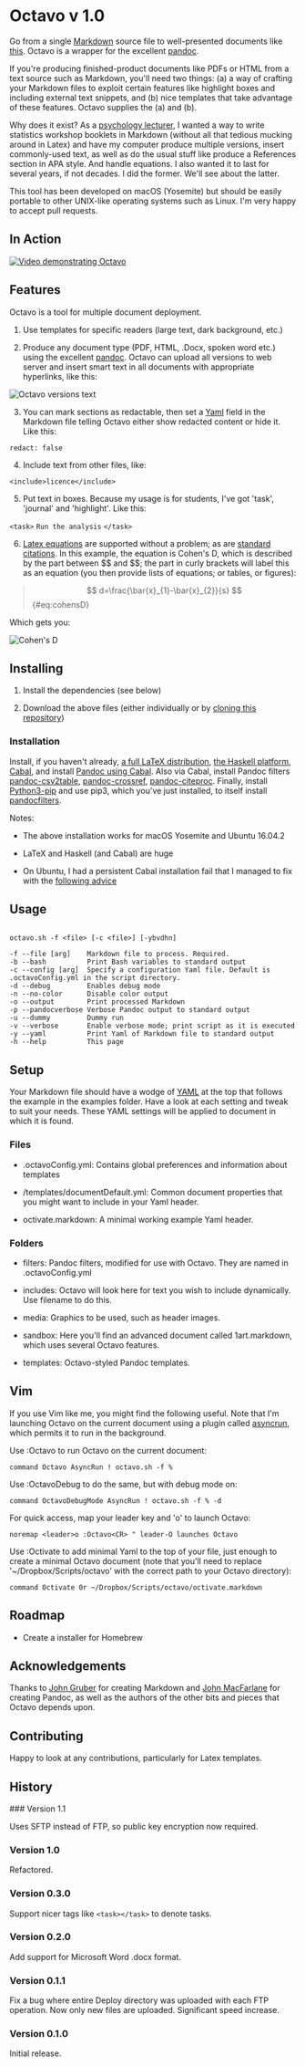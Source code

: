 # Octavo v 1.0

Go from a single [Markdown](https://en.wikipedia.org/wiki/Markdown) source file to well-presented documents like [this](sandbox/deploy/1art_dff3df720cb5023bc29b12d1694d6b1coctavoTuftePdf.pdf). Octavo is a wrapper for the excellent [pandoc](http://pandoc.org/).

If you're producing finished-product documents like PDFs or HTML from a text source such as Markdown, you'll need two things: (a) a way of crafting your Markdown files to exploit certain features like highlight boxes and including external text snippets, and (b) nice templates that take advantage of these features. Octavo supplies the (a) and (b).

Why does it exist? As a [psychology lecturer](https://www.canterbury.ac.uk/social-and-applied-sciences/psychology-politics-and-sociology/staff/Profile.aspx?staff=e0fe64b03fece667), I wanted a way to write statistics workshop booklets in Markdown (without all that tedious mucking around in Latex) and have my computer produce multiple versions, insert commonly-used text, as well as do the usual stuff like produce a References section in APA style. And handle equations. I also wanted it to last for several years, if not decades. I did the former. We'll see about the latter. 

This tool has been developed on macOS (Yosemite) but should be easily portable to other UNIX-like operating systems such as Linux. I'm very happy to accept pull requests.

## In Action

[![Video demonstrating Octavo](media/octavoDemo.png)](https://youtu.be/qr45fn9xpBU)

## Features

Octavo is a tool for multiple document deployment.

1. Use templates for specific readers (large text, dark background, etc.)

2. Produce any document type (PDF, HTML, .Docx, spoken word etc.) using the excellent [pandoc](http://pandoc.org). Octavo can upload all versions to web server and insert smart text in all documents with appropriate hyperlinks, like this:

![Octavo versions text](media/octavoDemoVersions.png "Octavo versions text")

3. You can mark sections as redactable, then set a [Yaml](https://en.wikipedia.org/wiki/YAML) field in the Markdown file telling Octavo either show redacted content or hide it. Like this:

`redact: false`

4. Include text from other files, like:

`<include>licence</include>`

5. Put text in boxes. Because my usage is for students, I've got 'task', 'journal' and 'highlight'. Like this:

`<task>`
`Run the analysis`
`</task>`

6. [Latex equations](https://www.sharelatex.com/learn/Mathematical_expressions) are supported without a problem; as are [standard citations](https://www.sharelatex.com/learn/Bibliography_management_with_bibtex). In this example, the equation is Cohen's D, which is described by the part between \$\$ and \$\$; the part in curly brackets will label this as an equation (you then provide lists of equations; or tables, or figures):

> $$ d=\frac{\bar{x}_{1}-\bar{x}_{2}}{s}  $$ {#eq:cohensD}

Which gets you:

![Cohen's D](media/octavoDemoCohensD.png "Cohen's D")

## Installing

1. Install the dependencies (see below)

2. Download the above files (either individually or by [cloning this repository](https://git-scm.com/book/en/v2/Git-Basics-Getting-a-Git-Repository))

### Installation

Install, if you haven't already, [a full LaTeX distribution](https://www.latex-project.org/get/), [the Haskell platform](https://www.haskell.org/platform/), [Cabal](https://www.haskell.org/cabal/download.html), and install [Pandoc using Cabal](http://pandoc.org/installing.html). Also via Cabal, install Pandoc filters [pandoc-csv2table](https://github.com/baig/pandoc-csv2table), [pandoc-crossref](https://github.com/lierdakil/pandoc-crossref), [pandoc-citeproc](https://hackage.haskell.org/package/pandoc-citeproc). Finally, install [Python3-pip](https://community.c9.io/t/how-to-install-pip-for-python3/3196/4) and use pip3, which you've just installed, to itself install [pandocfilters](https://github.com/jgm/pandocfilters/blob/master/README).

Notes:

- The above installation works for macOS Yosemite and Ubuntu 16.04.2

- LaTeX and Haskell (and Cabal) are huge

- On Ubuntu, I had a persistent Cabal installation fail that I managed to fix with the [following advice](http://stackoverflow.com/questions/20769183/cabal-update-failed-due-to-out-of-memory)


## Usage

~~~
 
octavo.sh -f <file> [-c <file>] [-ybvdhn]

-f --file [arg]    Markdown file to process. Required.
-b --bash          Print Bash variables to standard output
-c --config [arg]  Specify a configuration Yaml file. Default is .octavoConfig.yml in the script directory.
-d --debug         Enables debug mode
-n --no-color      Disable color output
-o --output        Print processed Markdown
-p --pandocverbose Verbose Pandoc output to standard output
-u --dummy         Dummy run
-v --verbose       Enable verbose mode; print script as it is executed
-y --yaml          Print Yaml of Markdown file to standard output
-h --help          This page

~~~

## Setup

Your Markdown file should have a wodge of [YAML](https://en.wikipedia.org/wiki/YAML) at the top that follows the example in the examples folder. Have a look at each setting and tweak to suit your needs. These YAML settings will be applied to document in which it is found.

### Files

- .octavoConfig.yml: Contains global preferences and information about templates

- /templates/documentDefault.yml: Common document properties that you might want to include in your Yaml header.

- octivate.markdown: A minimal working example Yaml header.

### Folders

- filters: Pandoc filters, modified for use with Octavo. They are named in .octavoConfig.yml

- includes: Octavo will look here for text you wish to include dynamically. Use <include>filename</include> to do this.

- media: Graphics to be used, such as header images.

- sandbox: Here you'll find an advanced document called 1art.markdown, which uses several Octavo features.

- templates: Octavo-styled Pandoc templates.

## Vim

If you use Vim like me, you might find the following useful. Note that I'm launching Octavo on the current document using a plugin called [asyncrun](https://github.com/skywind3000/asyncrun.vim), which permits it to run in the background. 

Use :Octavo to run Octavo on the current document:

`command Octavo AsyncRun ! octavo.sh -f %`

Use :OctavoDebug to do the same, but with debug mode on:

`command OctavoDebugMode AsyncRun ! octavo.sh -f % -d`

For quick access, map your leader key and 'o' to launch Octavo:

`noremap <leader>o :Octavo<CR> " leader-O launches Octavo`

Use :Octivate to add minimal Yaml to the top of your file, just enough to create a minimal Octavo document (note that you'll need to replace '~/Dropbox/Scripts/octavo' with the correct path to your Octavo directory):

`command Octivate 0r ~/Dropbox/Scripts/octavo/octivate.markdown`

## Roadmap

- Create a installer for Homebrew

## Acknowledgements

Thanks to [John Gruber](http://daringfireball.net) for creating Markdown and [John MacFarlane](http://johnmacfarlane.net) for creating Pandoc, as well as the authors of the other bits and pieces that Octavo depends upon.

## Contributing

Happy to look at any contributions, particularly for Latex templates.

## History

### Version 1.1

Uses SFTP instead of FTP, so public key encryption now required.

### Version 1.0

Refactored.

### Version 0.3.0

Support nicer tags like `<task></task>` to denote tasks.

### Version 0.2.0

Add support for Microsoft Word .docx format.

### Version 0.1.1

Fix a bug where entire Deploy directory was uploaded with each FTP operation. Now only new files are uploaded. Significant speed increase.

### Version 0.1.0

Initial release.

